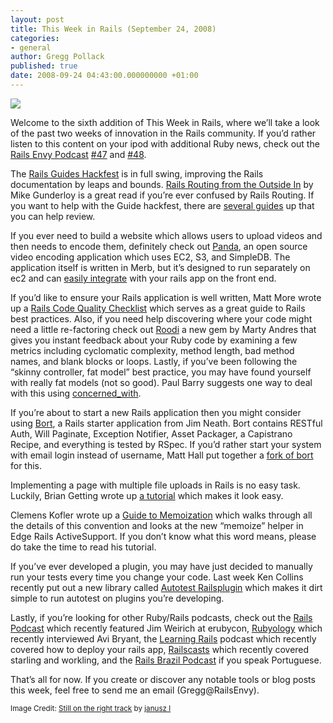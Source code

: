 ```yaml
---
layout: post
title: This Week in Rails (September 24, 2008)
categories:
- general
author: Gregg Pollack
published: true
date: 2008-09-24 04:43:00.000000000 +01:00
---
```

<p><img src="/assets/2008/9/24/weekinrails.png" /></p>
<p>Welcome to the sixth addition of This Week in Rails, where we&#8217;ll take a look of the past two weeks of innovation in the Rails community.  If you&#8217;d rather listen to this content on your ipod with additional Ruby news, check out the <a href="http://www.RailsEnvy.com/podcast">Rails Envy Podcast</a> <a href="http://www.railsenvy.com/2008/9/17/rails-envy-podcast-episode-047-09-17-2008">#47</a> and <a href="http://www.railsenvy.com/2008/9/24/rails-envy-podcast-episode-048-09-24-2008">#48</a>.</p>
<p>The <a href="http://guides.rails.info/">Rails Guides Hackfest</a> is in full swing, improving the Rails documentation by leaps and bounds.  <a href="http://guides.rails.info/routing/routing_outside_in.html">Rails Routing from the Outside In</a> by Mike Gunderloy is a great read if you&#8217;re ever confused by Rails Routing.  If you want to help with the Guide hackfest, there are <a href="http://guides.rails.info/">several guides</a> up that you can help review.</p>
<p>If you ever need to build a website which allows users to upload videos and then needs to encode them, definitely check out <a href="http://blog.new-bamboo.co.uk/2008/9/11/panda-open-source-video-encoding-powered-by-merb-ec2-s3-and-simpledb">Panda</a>, an open source video encoding application which uses EC2, S3, and SimpleDB. The application itself is written in Merb, but it&#8217;s designed to run separately on ec2 and can <a href="http://pandastream.com/docs/integrate_with_rails">easily integrate</a> with your rails app on the front end.</p>
<p>If you&#8217;d like to ensure your Rails application is well written, Matt More wrote up a <a href="http://www.matthewpaulmoore.com/articles/1276-ruby-on-rails-code-quality-checklist">Rails Code Quality Checklist</a> which serves as a great guide to Rails best practices.  Also, if you need help discovering where your code might need a little re-factoring check out <a href="http://www.martyandrews.net/blog/2008/09/first_official_release_of_rood.html">Roodi</a> a new gem by Marty Andres that gives you instant feedback about your Ruby code by examining a few metrics including cyclomatic complexity, method length, bad method names, and blank blocks or loops. Lastly, if you&#8217;ve been following the &#8220;skinny controller, fat model&#8221; best practice, you may have found yourself with really fat models (not so good).  Paul Barry suggests one way to deal with this using <a href="http://paulbarry.com/articles/2008/08/30/concerned-with-skinny-controller-skinny-model">concerned_with</a>.</p>
<p>If you&#8217;re about to start a new Rails application then you might consider using <a href="http://github.com/fudgestudios/bort/tree/master">Bort</a>, a Rails starter application from Jim Neath.  Bort contains RESTful Auth, Will Paginate, Exception Notifier, Asset Packager, a Capistrano Recipe, and everything is tested by RSpec.  If you&#8217;d rather start your system with email login instead of username, Matt Hall put together a <a href="http://github.com/MattHall/bort/tree/master">fork of bort</a> for this.</p>
<p>Implementing a page with multiple file uploads in Rails is no easy task.  Luckily, Brian Getting wrote up <a href="http://www.practicalecommerce.com/blogs/post/432-Multiple-Attachments-in-Rails">a tutorial</a> which makes it look easy.</p>
<p>Clemens Kofler wrote up a <a href="http://www.railway.at/articles/2008/09/20/a-guide-to-memoization">Guide to Memoization</a> which walks through all the details of this convention and looks at the new &#8220;memoize&#8221; helper in Edge Rails ActiveSupport.  If you don&#8217;t know what this word means, please do take the time to read his tutorial.</p>
<p>If you&#8217;ve ever developed a plugin, you may have just decided to manually run your tests every time you change your code.  Last week Ken Collins recently put out a new library called <a href="http://www.metaskills.net/2008/9/19/using-autotest-for-rails-plugin-development">Autotest Railsplugin</a> which makes it dirt simple to run autotest on plugins you&#8217;re developing.</p>
<p>Lastly, if you&#8217;re looking for other Ruby/Rails podcasts, check out the <a href="http://podcast.rubyonrails.org/">Rails Podcast</a> which recently featured Jim Weirich at erubycon, <a href="http://www.rubyology.com/">Rubyology</a> which recently interviewed Avi Bryant, the <a href="http://www.buildingwebapps.com/podcasts">Learning Rails</a> podcast which recently covered how to deploy your rails app, <a href="http://railscasts.com/">Railscasts</a> which recently covered starling and workling, and the <a href="http://podcast.rubyonrails.pro.br/">Rails Brazil Podcast</a> if you speak Portuguese.</p>
<p>That&#8217;s all for now.  If you create or discover any notable tools or blog posts this week, feel free to send me an email (Gregg@RailsEnvy).</p>
<p><small>Image Credit: <a href="http://www.flickr.com/photos/januszbc/1052882800/">Still on the right track</a> by <a href="http://www.flickr.com/photos/januszbc/1052882800/">janusz l</a></small></p>